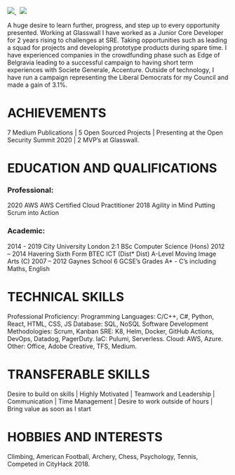
 <p>
  <a href="https://www.linkedin.com/in/tomas-pilvelis-5bb01b77/">
    <img src="https://img.shields.io/badge/tomas-pilvelis-5bb01b77?style=flat&logo=linkedin">
  </a> &nbsp;
 <a href="https://medium.com/@tpilvelis">
    <img src="https://img.shields.io/badge/tpilvelis-30302f?style=flat&logo=medium">
  </a>
</p>
A huge desire to learn further, progress, and step up to every opportunity presented. Working at Glasswall I have worked as a Junior Core Developer for 2 years rising to challenges at SRE. Taking opportunities such as leading a squad for projects and developing prototype products during spare time. I have experienced companies in the crowdfunding phase such as Edge of Belgravia leading to a successful campaign to having short term experiences with Societe Generale, Accenture. Outside of technology, I have run a campaign representing the Liberal Democrats for my Council and made a gain of 3.1%.

<!--

# PROFESSIONAL EXPERIENCE
### Glasswall Solutions					
- Site Reliability Engineer
- Software Developer - Core
- Junior Software Developer – Core

### Société Générale Corporate & Investment Banking
- Execution Product – CD

### Liberal Democrats
- Council Candidate

### Accenture
- Tech Visionary

### KAI Consulting
- Trainee Support and QA Analyst

### Camp Kweebec
- Camp Counsellor / Ropes Staff

-->

# ACHIEVEMENTS
7 Medium Publications | 5 Open Sourced Projects | Presenting at the Open Security Summit 2020 | 2 MVP’s at Glasswall.

# EDUCATION AND QUALIFICATIONS
### Professional:
2020		AWS				AWS Certified Cloud Practitioner
2018		Agility in Mind			Putting Scrum into Action
### Academic:
2014 - 2019	City University London	 	2:1 BSc Computer Science (Hons)
2012 – 2014 	Havering Sixth Form		BTEC ICT (Dist* Dist) A-Level Moving Image Arts (C)
2007 – 2012	Gaynes School			6 GCSE’s Grades A* - C’s including Maths, English 

# TECHNICAL SKILLS
Professional Proficiency: 
	Programming Languages:		 		C/C++, C#, Python, React, HTML, CSS, JS
Database: 					SQL, NoSQL
Software Development Methodologies: 		Scrum, Kanban
SRE: 						K8, Helm, Docker, GitHub Actions, DevOps, Datadog, PagerDuty.
IaC:						Pulumi, Serverless.
Cloud:						AWS, Azure.
Other: 						Office, Adobe Creative, TFS, Medium.

# TRANSFERABLE SKILLS
Desire to build on skills | Highly Motivated | Teamwork and Leadership | Communication | Time Management | Desire to work outside of hours | Bring value as soon as I start

# HOBBIES AND INTERESTS
Climbing, American Football, Archery, Chess, Psychology, Tennis, Competed in CityHack 2018.


<!--
**tomeriffic/tomeriffic** is a ✨ _special_ ✨ repository because its `README.md` (this file) appears on your GitHub profile.

Here are some ideas to get you started:

- 🔭 I’m currently working on ...
- 🌱 I’m currently learning ...
- 👯 I’m looking to collaborate on ...
- 🤔 I’m looking for help with ...
- 💬 Ask me about ...
- 📫 How to reach me: ...
- 😄 Pronouns: ...
- ⚡ Fun fact: ...
-->
